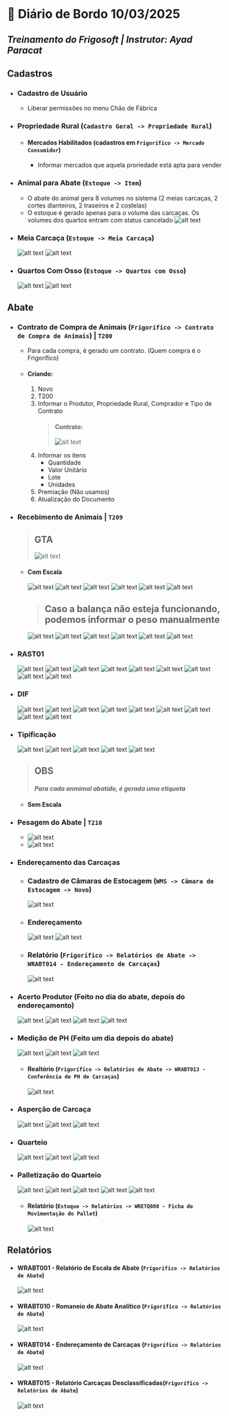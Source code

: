 # 📌 **Diário de Bordo 10/03/2025**
## *Treinamento do Frigosoft | Instrutor: Ayad Paracat*

## Cadastros

- ### Cadastro de Usuário
    - Liberar permissões no menu Chão de Fábrica

- ### Propriedade Rural (`Cadastro Geral -> Propriedade Rural`)
    - #### Mercados Habilitados (cadastros em `Frigorífico -> Mercado Consumidor`)
        - Informar mercados que aquela proriedade está apta para vender

- ### Animal para Abate (`Estoque -> Item`)
    - O abate do animal gera 8 volumes no sistema (2 meias carcaças, 2 cortes dianteiros, 2 traseiros e 2 costelas)
    - O estoque é gerado apenas para o volume das carcaças. Os volumes dos quartos entram com status cancelado
    ![alt text](../imagens/Screenshot_146.png)

- ### Meia Carcaça (`Estoque -> Meia Carcaça`)
    ![alt text](../imagens/Screenshot_145.png)
    ![alt text](../imagens/Screenshot_148.png)

- ### Quartos Com Osso (`Estoque -> Quartos com Osso`)
    ![alt text](../imagens/Screenshot_147.png)
    ![alt text](../imagens/Screenshot_149.png)

## Abate

- ### Contrato de Compra de Animais (`Frigorífico -> Contrato de Compra de Animais`) | `T200`
    - Para cada compra, é gerado um contrato. (Quem compra é o Frigorífico)
    - #### Criando:
        1. Novo
        2. T200
        3. Informar o Produtor, Propriedade Rural, Comprador e Tipo de Contrato
            > #### Contrato:
            > ![alt text](../imagens/Screenshot_150.png)
        4. Informar os itens
            - Quantidade
            - Valor Unitário
            - Lote
            - Unidades
        5. Premiação (Não usamos)
        6. Atualização do Documento

- ### Recebimento de Animais | `T209`

    > ## GTA
    >   ![alt text](../imagens/Screenshot_154.png)

    - #### Com Escala
        ![alt text](../imagens/Screenshot_152.png)
        ![alt text](../imagens/Screenshot_153.png)
        ![alt text](../imagens/Screenshot_155.png)
        ![alt text](../imagens/Screenshot_156.png)
        ![alt text](../imagens/Screenshot_157.png)
        ![alt text](../imagens/Screenshot_158.png)

        > ## Caso a balança não esteja funcionando, podemos informar o peso manualmente

        ![alt text](../imagens/Screenshot_159.png)
        ![alt text](../imagens/Screenshot_160.png)
        ![alt text](../imagens/Screenshot_161.png)
        ![alt text](../imagens/Screenshot_162.png)
        ![alt text](../imagens/Screenshot_163.png)
        ![alt text](../imagens/Screenshot_164.png)

- ### RAST01
    ![alt text](../imagens/Screenshot_165.png)
    ![alt text](../imagens/Screenshot_166.png)
    ![alt text](../imagens/Screenshot_167.png)
    ![alt text](../imagens/Screenshot_168.png)
    ![alt text](../imagens/Screenshot_170.png)
    ![alt text](../imagens/Screenshot_171.png)
    ![alt text](../imagens/Screenshot_172.png)
    ![alt text](../imagens/Screenshot_173.png)
    ![alt text](../imagens/Screenshot_174.png)

- ### DIF
    ![alt text](../imagens/Screenshot_186.png)
    ![alt text](../imagens/Screenshot_187.png)
    ![alt text](../imagens/Screenshot_188.png)
    ![alt text](../imagens/Screenshot_189.png)
    ![alt text](../imagens/Screenshot_190.png)
    ![alt text](../imagens/Screenshot_191.png)
    ![alt text](../imagens/Screenshot_192.png)
    ![alt text](../imagens/Screenshot_193.png)
    ![alt text](../imagens/Screenshot_194.png)

- ### Tipificação
    ![alt text](../imagens/Screenshot_175.png)
    ![alt text](../imagens/Screenshot_176.png)
    ![alt text](../imagens/Screenshot_177.png)
    ![alt text](../imagens/Screenshot_178.png)
    ![alt text](../imagens/Screenshot_179.png)

    > ## OBS
    > #### *Para cada anmimal abatido, é gerada uma etiqueta*

    - #### Sem Escala

- ### Pesagem do Abate | `T210`
    - ![alt text](../imagens/Screenshot_180.png)
    - ![alt text](../imagens/Screenshot_169.png)

- ### Endereçamento das Carcaças

    - ### Cadastro de Câmaras de Estocagem (`WMS -> Câmara de Estocagem -> Novo`)
        ![alt text](../imagens/Screenshot_183.png)

    - ### Endereçamento
        ![alt text](../imagens/Screenshot_182.png)
        ![alt text](../imagens/Screenshot_184.png)

    - ### Relatório (`Frigorífico -> Relatórios de Abate -> WRABT014 - Endereçamento de Carcaças`)
        ![alt text](../imagens/Screenshot_185.png)

- ### Acerto Produtor (Feito no dia do abate, depois do endereçamento)

    ![alt text](../imagens/Screenshot_196.png)
    ![alt text](../imagens/Screenshot_197.png)
    ![alt text](../imagens/Screenshot_198.png)
    ![alt text](../imagens/Screenshot_199.png)

- ### Medição de PH (Feito um dia depois do abate)
    ![alt text](../imagens/Screenshot_212.png)
    ![alt text](../imagens/Screenshot_213.png)
    ![alt text](../imagens/Screenshot_214.png)

    - #### Realtório (`Frigorífico -> Relatórios de Abate -> WRABT013 - Conferência de PH de Carcaças`)
        ![alt text](../imagens/Screenshot_218.png)

- ### Asperção de Carcaça
    ![alt text](../imagens/Screenshot_215.png)
    ![alt text](../imagens/Screenshot_216.png)
    ![alt text](../imagens/Screenshot_217.png)

- ### Quarteio
    ![alt text](../imagens/Screenshot_219.png)
    ![alt text](../imagens/Screenshot_220.png)
    ![alt text](../imagens/Screenshot_221.png)

- ### Palletização do Quarteio
    ![alt text](../imagens/Screenshot_222.png)
    ![alt text](../imagens/Screenshot_223.png)
    ![alt text](../imagens/Screenshot_224.png)
    ![alt text](../imagens/Screenshot_225.png)
    ![alt text](../imagens/Screenshot_226.png)

    - #### Relatório (`Estoque -> Relatórios -> WRETQ080 - Ficha de Movimentação do Pallet`)
        ![alt text](../imagens/Screenshot_227.png)

## Relatórios

- #### WRABT001 - Relatório de Escala de Abate (`Frigorífico -> Relatórios de Abate`)
    ![alt text](../imagens/Screenshot_151.png)

- #### WRABT010 - Romaneio de Abate Analítico (`Frigorífico -> Relatórios de Abate`)
    ![alt text](../imagens/Screenshot_181.png)

- #### WRABT014 - Endereçamento de Carcaças (`Frigorífico -> Relatórios de Abate`)
    ![alt text](../imagens/Screenshot_195.png)

- #### WRABT015 - Relatório Carcaças Desclassificadas(`Frigorífico -> Relatórios de Abate`)
    ![alt text](../imagens/Screenshot_195.png)